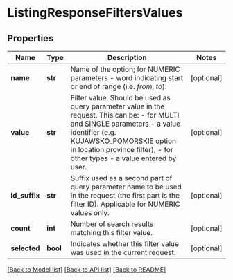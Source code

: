# ListingResponseFiltersValues

## Properties
Name | Type | Description | Notes
------------ | ------------- | ------------- | -------------
**name** | **str** | Name of the option; for NUMERIC parameters - word indicating start or end of range (i.e. *from*, *to*). | [optional] 
**value** | **str** | Filter value. Should be used as query parameter value in the request. This can be:   - for MULTI and SINGLE parameters - a value identifier (e.g. KUJAWSKO_POMORSKIE option in location.province  filter),  - for other types - a value entered by user. | [optional] 
**id_suffix** | **str** | Suffix used as a second part of query parameter name to be used in the request (the first part is the filter ID). Applicable for NUMERIC values only. | [optional] 
**count** | **int** | Number of search results matching this filter value. | [optional] 
**selected** | **bool** | Indicates whether this filter value was used in the current request. | [optional] 

[[Back to Model list]](../README.md#documentation-for-models) [[Back to API list]](../README.md#documentation-for-api-endpoints) [[Back to README]](../README.md)


